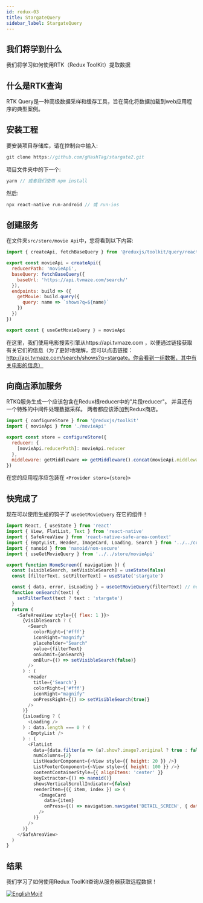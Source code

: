 ```yaml
---
id: redux-03
title: StargateQuery
sidebar_label: StargateQuery
---
```


## 我们将学到什么

我们将学习如何使用RTK（Redux ToolKit）提取数据

## 什么是RTK查询

RTK Query是一种高级数据采样和缓存工具，旨在简化将数据加载到web应用程序的典型案例。


## 安装工程
要安装项目存储库，请在控制台中输入:

```jsx
git clone https://github.com/gHashTag/stargate2.git
```
项目文件夹中的下一个:
```jsx
yarn // 或者我们使用 npm install
```
然后:
```jsx
npx react-native run-android // 或 run-ios
```
## 创建服务

在文件夹`src/store/movie Api`中，您将看到以下内容:

```js
import { createApi, fetchBaseQuery } from '@reduxjs/toolkit/query/react'

export const movieApi = createApi({
  reducerPath: 'movieApi',
  baseQuery: fetchBaseQuery({
    baseUrl: 'https://api.tvmaze.com/search/'
  }),
  endpoints: build => ({
    getMovie: build.query({
      query: name => `shows?q=${name}`
    })
  })
})

export const { useGetMovieQuery } = movieApi
```
在这里，我们使用电影搜索引擎从https://api.tvmaze.com ，以便通过链接获取有关它们的信息（为了更好地理解，您可以点击链接：http://api.tvmaze.com/search/shows?q=stargate。你会看到一组数据，其中有关电影的信息）

## 向商店添加服务

RTKQ服务生成一个应该包含在Redux根reducer中的"片段reducer"。 并且还有一个特殊的中间件处理数据采样。 两者都应该添加到Redux商店。

```js
import { configureStore } from '@reduxjs/toolkit'
import { movieApi } from './movieApi'

export const store = configureStore({
  reducer: {
    [movieApi.reducerPath]: movieApi.reducer
  },
  middleware: getMiddleware => getMiddleware().concat(movieApi.middleware)
})
```
在您的应用程序应包装在 `<Provider store={store}>` 

## 快完成了

现在可以使用生成的钩子了 `useGetMovieQuery` 在它的组件！

```js
import React, { useState } from 'react'
import { View, FlatList, Text } from 'react-native'
import { SafeAreaView } from 'react-native-safe-area-context'
import { EmptyList, Header, ImageCard, Loading, Search } from '../../components'
import { nanoid } from 'nanoid/non-secure'
import { useGetMovieQuery } from '../../store/movieApi'

export function HomeScreen({ navigation }) {
  const [visibleSearch, setVisibleSearch] = useState(false)
  const [filterText, setFilterText] = useState('stargate')

  const { data, error, isLoading } = useGetMovieQuery(filterText) // передаем текст поиска
  function onSearch(text) {
    setFilterText(text ? text : 'stargate')
  }
  return (
    <SafeAreaView style={{ flex: 1 }}>
      {visibleSearch ? (
        <Search
          colorRight={'#fff'}
          iconRight="magnify"
          placeholder="Search"
          value={filterText}
          onSubmit={onSearch}
          onBlur={() => setVisibleSearch(false)}
        />
      ) : (
        <Header
          title={'Search'}
          colorRight={'#fff'}
          iconRight="magnify"
          onPressRight={() => setVisibleSearch(true)}
        />
      )}
      {isLoading ? (
        <Loading />
      ) : data.length === 0 ? (
        <EmptyList />
      ) : (
        <FlatList
          data={data.filter(a => (a?.show?.image?.original ? true : false))}
          numColumns={2}
          ListHeaderComponent={<View style={{ height: 20 }} />}
          ListFooterComponent={<View style={{ height: 100 }} />}
          contentContainerStyle={{ alignItems: 'center' }}
          keyExtractor={() => nanoid()}
          showsVerticalScrollIndicator={false}
          renderItem={({ item, index }) => (
            <ImageCard
              data={item}
              onPress={() => navigation.navigate('DETAIL_SCREEN', { data: item.show })}
            />
          )}
        />
      )}
    </SafeAreaView>
  )
}
```

## 结果

我们学习了如何使用Redux ToolKit查询从服务器获取远程数据！

[![EnglishMoji!](/img/logo/NeuroCoder.png)](https://vk.com/neurocoder)